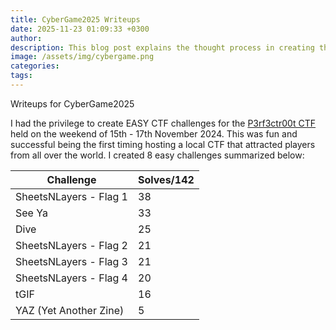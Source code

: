```yaml
---
title: CyberGame2025 Writeups
date: 2025-11-23 01:09:33 +0300
author: 
description: This blog post explains the thought process in creating the P3rf3ctr00t CTF as well as how different challenges were meant to be solved.
image: /assets/img/cybergame.png
categories: 
tags:
---
```


Writeups for CyberGame2025

I had the privilege to create EASY CTF challenges for the [P3rf3ctr00t CTF](https://perfectroot.wiki/)  held on the weekend of 15th - 17th November 2024. This was fun and successful being the first timing hosting a local CTF that attracted players from all over the world. I created 8 easy challenges summarized below:

| Challenge              | Solves/142 |
| ---------------------- | ---------- |
| SheetsNLayers - Flag 1 | 38         |
| See Ya                 | 33         |
| Dive                   | 25         |
| SheetsNLayers - Flag 2 | 21         |
| SheetsNLayers - Flag 3 | 21         |
| SheetsNLayers - Flag 4 | 20         |
| tGIF                   | 16         |
| YAZ (Yet Another Zine) | 5          |

